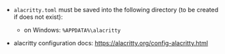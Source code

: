 - `alacritty.toml` must be saved into the following directory (to be created if does not exist):
  - on Windows: `%APPDATA%\alacritty`

- alacritty configuration docs: https://alacritty.org/config-alacritty.html
